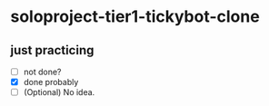 # soloproject-tier1-tickybot-clone

## just practicing

- [ ] not done?
- [x] done probably
- [ ] \(Optional) No idea.
